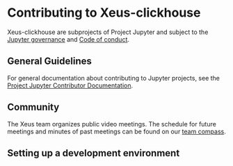 # Contributing to Xeus-clickhouse

Xeus-clickhouse are subprojects of Project Jupyter and subject to the [Jupyter governance](https://github.com/jupyter/governance) and [Code of conduct](https://github.com/jupyter/governance/blob/master/conduct/code_of_conduct.md).

## General Guidelines

For general documentation about contributing to Jupyter projects, see the [Project Jupyter Contributor Documentation](https://jupyter.readthedocs.io/en/latest/contributor/content-contributor.html).

## Community

The Xeus team organizes public video meetings. The schedule for future meetings and minutes of past meetings can be found on our [team compass](https://jupyter-xeus.github.io/).

## Setting up a development environment

<!-- First, you need to fork the project. Then setup your environment:

```bash
# create a new conda environment
conda create -n xeus-clickhouse -c conda-forge -c defaults xtl nlohmann_json cppzmq xeus
conda activate xeus-clickhouse

# download xeus-clickhouse from your GitHub fork
git clone https://github.com/<your-github-username>/xeus-clickhouse.git
```

You may also want to install a C++17 or later version compiler, and cmake from conda if they are not available on your system.
 -->
